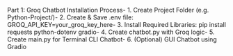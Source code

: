 Part 1: Groq Chatbot Installation Process- 1. Create Project Folder (e.g. Python-Project/)- 2. Create & Save .env file: GROQ_API_KEY=your_groq_key_here- 3. Install Required Libraries: pip install requests python-dotenv gradio- 4. Create chatbot.py with Groq logic- 5. Create main.py for Terminal CLI Chatbot- 6. (Optional) GUI Chatbot using Gradio
